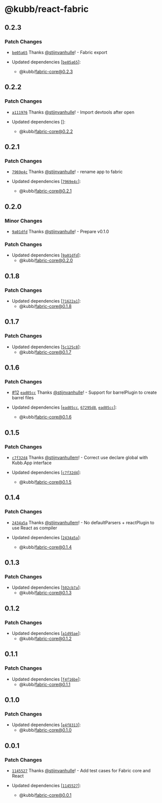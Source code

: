 # @kubb/react-fabric

## 0.2.3

### Patch Changes

- [`be05a65`](https://github.com/kubb-labs/fabric/commit/be05a65f8bfa2b50ebaa2d560871949b6b8b81d6) Thanks [@stijnvanhulle](https://github.com/stijnvanhulle)! - Fabric export

- Updated dependencies [[`be05a65`](https://github.com/kubb-labs/fabric/commit/be05a65f8bfa2b50ebaa2d560871949b6b8b81d6)]:
  - @kubb/fabric-core@0.2.3

## 0.2.2

### Patch Changes

- [`a111976`](https://github.com/kubb-labs/fabric/commit/a1119766913ce8c4a4da7a1a380355e77defe7a8) Thanks [@stijnvanhulle](https://github.com/stijnvanhulle)! - Import devtools after open

- Updated dependencies []:
  - @kubb/fabric-core@0.2.2

## 0.2.1

### Patch Changes

- [`7969e4c`](https://github.com/kubb-labs/fabric/commit/7969e4ca0d8d50bd900cb5f1534d45d83a4a619a) Thanks [@stijnvanhulle](https://github.com/stijnvanhulle)! - rename app to fabric

- Updated dependencies [[`7969e4c`](https://github.com/kubb-labs/fabric/commit/7969e4ca0d8d50bd900cb5f1534d45d83a4a619a)]:
  - @kubb/fabric-core@0.2.1

## 0.2.0

### Minor Changes

- [`9a01dfd`](https://github.com/kubb-labs/fabric/commit/9a01dfd5f8941ec1d26832526f3c24460c496a48) Thanks [@stijnvanhulle](https://github.com/stijnvanhulle)! - Prepare v0.1.0

### Patch Changes

- Updated dependencies [[`9a01dfd`](https://github.com/kubb-labs/fabric/commit/9a01dfd5f8941ec1d26832526f3c24460c496a48)]:
  - @kubb/fabric-core@0.2.0

## 0.1.8

### Patch Changes

- Updated dependencies [[`71622a1`](https://github.com/kubb-labs/fabric/commit/71622a1986169a73b7f10d83941ffb03f81490ef)]:
  - @kubb/fabric-core@0.1.8

## 0.1.7

### Patch Changes

- Updated dependencies [[`5c125c8`](https://github.com/kubb-labs/fabric/commit/5c125c8a5301616fb1aa8f7a38d93f7d55ff1849)]:
  - @kubb/fabric-core@0.1.7

## 0.1.6

### Patch Changes

- [#12](https://github.com/kubb-labs/fabric/pull/12) [`ead05cc`](https://github.com/kubb-labs/fabric/commit/ead05cc1d1a57bec1d72d4159f6fcb54371bfd0c) Thanks [@stijnvanhulle](https://github.com/stijnvanhulle)! - Support for barrelPlugin to create barrel files

- Updated dependencies [[`ead05cc`](https://github.com/kubb-labs/fabric/commit/ead05cc1d1a57bec1d72d4159f6fcb54371bfd0c), [`67295d8`](https://github.com/kubb-labs/fabric/commit/67295d8c210d768d1e4307c1c7a683ebe978f145), [`ead05cc`](https://github.com/kubb-labs/fabric/commit/ead05cc1d1a57bec1d72d4159f6fcb54371bfd0c)]:
  - @kubb/fabric-core@0.1.6

## 0.1.5

### Patch Changes

- [`c7f32d4`](https://github.com/kubb-labs/fabric/commit/c7f32d470ae88c0667356c4f788d3292ad5f5410) Thanks [@stijnvanhullem](https://github.com/stijnvanhullem)! - Correct use declare global with Kubb.App interface

- Updated dependencies [[`c7f32d4`](https://github.com/kubb-labs/fabric/commit/c7f32d470ae88c0667356c4f788d3292ad5f5410)]:
  - @kubb/fabric-core@0.1.5

## 0.1.4

### Patch Changes

- [`2434a5a`](https://github.com/kubb-labs/fabric/commit/2434a5a1aff83672d51efab6d9598b02b5dbe635) Thanks [@stijnvanhullem](https://github.com/stijnvanhullem)! - No defaultParsers + reactPlugin to use React as compiler

- Updated dependencies [[`2434a5a`](https://github.com/kubb-labs/fabric/commit/2434a5a1aff83672d51efab6d9598b02b5dbe635)]:
  - @kubb/fabric-core@0.1.4

## 0.1.3

### Patch Changes

- Updated dependencies [[`502cb7a`](https://github.com/kubb-labs/fabric/commit/502cb7a2d28074c2433ec3add94a07bcee86a4de)]:
  - @kubb/fabric-core@0.1.3

## 0.1.2

### Patch Changes

- Updated dependencies [[`a1d95ae`](https://github.com/kubb-labs/fabric/commit/a1d95ae26ffb3ea77e389509a8fae75d1ff1ddb4)]:
  - @kubb/fabric-core@0.1.2

## 0.1.1

### Patch Changes

- Updated dependencies [[`f4f16be`](https://github.com/kubb-labs/fabric/commit/f4f16be0486133cdfb69cfa724b98c8523eb8f83)]:
  - @kubb/fabric-core@0.1.1

## 0.1.0

### Patch Changes

- Updated dependencies [[`e4f8313`](https://github.com/kubb-labs/fabric/commit/e4f8313e652044df9a5f7404221d26f5333884e2)]:
  - @kubb/fabric-core@0.1.0

## 0.0.1

### Patch Changes

- [`1145527`](https://github.com/kubb-labs/fabric/commit/1145527323c10e9a066de8ec9fd79ca439963d3b) Thanks [@stijnvanhulle](https://github.com/stijnvanhulle)! - Add test cases for Fabric core and React

- Updated dependencies [[`1145527`](https://github.com/kubb-labs/fabric/commit/1145527323c10e9a066de8ec9fd79ca439963d3b)]:
  - @kubb/fabric-core@0.0.1
